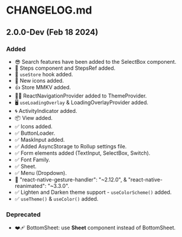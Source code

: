 # CHANGELOG.md

## 2.0.0-Dev (Feb 18 2024)

### Added

- 😎 Search features have been added to the SelectBox component.
- 🚢 Steps component and StepsRef added.
- 🏬 `useStore` hook added.
- 🥰 New icons added.
- 👍 Store MMKV added.
- 😶‍🌫️ ReactNavigationProvider added to ThemeProvider.
- 🖥️ `useLoadingOverlay` & LoadingOverlayProvider added.
- 🌀 ActivityIndicator added.
- 📦 View added.
- ✅ Icons added.
- ✅ ButtonLoader.
- ✅ MaskInput added.
- ✅ Added AsyncStorage to Rollup settings file.
- ✅ Form elements added (TextInput, SelectBox, Switch).
- ✅ Font Family.
- ✅ Sheet.
- ✅ Menu (Dropdown).
- 🦮 "react-native-gesture-handler": "~2.12.0", & "react-native-reanimated": "~3.3.0".
- ✅ Lighten and Darken theme support - `useColorScheme()` added.
- ✅ `useTheme()` & `useColor()` added.

### Deprecated

- ❤️‍🩹 BottomSheet: use **Sheet** component instead of BottomSheet.
